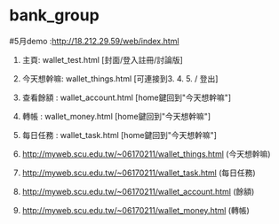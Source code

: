 # bank_group


#5月demo :http://18.212.29.59/web/index.html


1. 主頁: wallet_test.html [封面/登入註冊/討論版]
2. 今天想幹嘛: wallet_things.html [可連接到3. 4. 5. / 登出]
3. 查看餘額 : wallet_account.html [home鍵回到"今天想幹嘛"]
4. 轉帳 : wallet_money.html [home鍵回到"今天想幹嘛"]
5. 每日任務 : wallet_task.html [home鍵回到"今天想幹嘛"]

1. http://myweb.scu.edu.tw/~06170211/wallet_things.html (今天想幹嘛)
2. http://myweb.scu.edu.tw/~06170211/wallet_task.html (每日任務)
3. http://myweb.scu.edu.tw/~06170211/wallet_account.html (餘額)
4. http://myweb.scu.edu.tw/~06170211/wallet_money.html (轉帳)
